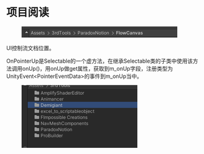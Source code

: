 # 项目阅读

<figure><img src=".gitbook/assets/image (2).png" alt=""><figcaption></figcaption></figure>

UI控制流文档位置。



OnPointerUp是Selectable的一个虚方法，在继承Selectable类的子类中使用该方法调用onUp()，用onUp做get属性，获取到m\_onUp字段，注册类型为UnityEvent\<PointerEventData>的事件到m\_onUp当中。



<figure><img src=".gitbook/assets/image (18).png" alt=""><figcaption></figcaption></figure>


